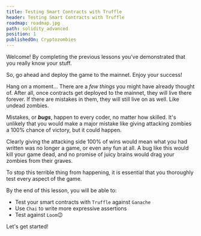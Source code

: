 ```yaml
---
title: Testing Smart Contracts with Truffle
header: Testing Smart Contracts with Truffle
roadmap: roadmap.jpg
path: solidity_advanced
position: 1
publishedOn: Cryptozombies
---
```


Welcome! By completing the previous lessons you’ve demonstrated that you really
know your stuff.

So, go ahead and deploy the game to the mainnet. Enjoy your success!

Hang on a moment... There are a _few things_ you might have already thought of.
After all, once contracts get deployed to the mainnet, they will live there
forever. If there are mistakes in them, they will still live on as well. Like
undead zombies.

Mistakes, or _**bugs**_, happen to every coder, no matter how skilled. It's
unlikely that you would make a major mistake like giving attacking zombies a
100% chance of victory, but it could happen.

Clearly giving the attacking side 100% of wins would mean what you had written
was no longer a game, or even any fun at all. A bug like this would kill your
game dead, and no promise of juicy brains would drag your zombies from their
graves.

To stop this terrible thing from happening, it is essential that you thoroughly
test every aspect of the game.

By the end of this lesson, you will be able to:

- Test your smart contracts with `Truffle` against `Ganache`
- Use `Chai` to write more expressive assertions
- Test against `Loom`😉

Let's get started!

